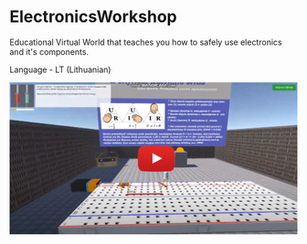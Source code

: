# ElectronicsWorkshop
Educational Virtual World that teaches you how to safely use electronics and it's components.

Language - LT (Lithuanian)

[![](https://github.com/Rendojack/ElectronicsWorkshop/blob/master/Thumbnail.png)](https://www.youtube.com/watch?v=Fhdk7r3bId4)
